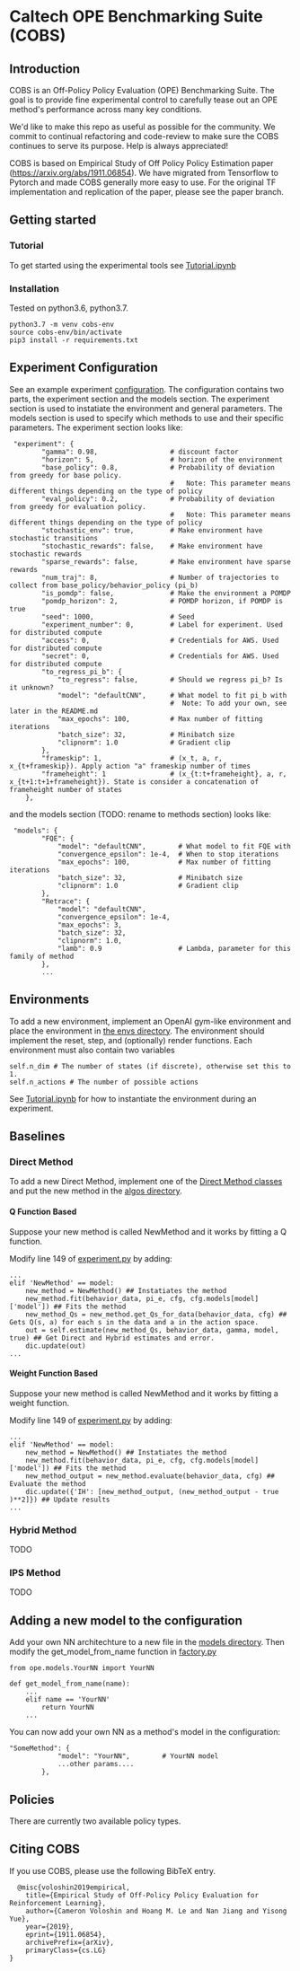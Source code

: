 # Caltech OPE Benchmarking Suite (COBS)

## Introduction

COBS is an Off-Policy Policy Evaluation (OPE) Benchmarking Suite. The goal is to provide fine experimental control to carefully tease out an OPE method's performance across many key conditions. 

We'd like to make this repo as useful as possible for the community. We commit to continual refactoring and code-review to make sure the COBS continues to serve its purpose. Help is always appreciated!

COBS is based on Empirical Study of Off Policy Policy Estimation paper (https://arxiv.org/abs/1911.06854). We have migrated from Tensorflow to Pytorch and made COBS generally more easy to use. For the original TF implementation and replication of the paper, please see the paper branch.

## Getting started

### Tutorial

To get started using the experimental tools see [Tutorial.ipynb](https://github.com/clvoloshin/COBS/blob/master/Tutorial.ipynb)

### Installation

Tested on python3.6, python3.7.
```
python3.7 -m venv cobs-env
source cobs-env/bin/activate
pip3 install -r requirements.txt
```

## Experiment Configuration

See an example experiment [configuration](https://github.com/clvoloshin/COBS/blob/master/cfgs/nn_example_cfg.json). The configuration contains two parts, the experiment section and the models section. The experiment section is used to instatiate the environment and general parameters. The models section is used to specify which methods to use and their specific parameters.
The experiment section looks like:
```
 "experiment": {
        "gamma": 0.98,                  # discount factor
        "horizon": 5,                   # horizon of the environment
        "base_policy": 0.8,             # Probability of deviation from greedy for base policy. 
                                        #   Note: This parameter means different things depending on the type of policy
        "eval_policy": 0.2,             # Probability of deviation from greedy for evaluation policy. 
                                        #   Note: This parameter means different things depending on the type of policy
        "stochastic_env": true,         # Make environment have stochastic transitions 
        "stochastic_rewards": false,    # Make environment have stochastic rewards
        "sparse_rewards": false,        # Make environment have sparse rewards
        "num_traj": 8,                  # Number of trajectories to collect from base_policy/behavior_policy (pi_b)
        "is_pomdp": false,              # Make the environment a POMDP
        "pomdp_horizon": 2,             # POMDP horizon, if POMDP is true
        "seed": 1000,                   # Seed
        "experiment_number": 0,         # Label for experiment. Used for distributed compute
        "access": 0,                    # Credentials for AWS. Used for distributed compute
        "secret": 0,                    # Credentials for AWS. Used for distributed compute
        "to_regress_pi_b": {
            "to_regress": false,        # Should we regress pi_b? Is it unknown?
            "model": "defaultCNN",      # What model to fit pi_b with
                                        #  Note: To add your own, see later in the README.md
            "max_epochs": 100,          # Max number of fitting iterations
            "batch_size": 32,           # Minibatch size
            "clipnorm": 1.0             # Gradient clip
        },
        "frameskip": 1,                 # (x_t, a, r, x_{t+frameskip}). Apply action "a" frameskip number of times
        "frameheight": 1                # (x_{t:t+frameheight}, a, r, x_{t+1:t+1+frameheight}). State is consider a concatenation of frameheight number of states
    },
```
and the models section (TODO: rename to methods section) looks like:
```
 "models": {
        "FQE": {
            "model": "defaultCNN",        # What model to fit FQE with
            "convergence_epsilon": 1e-4,  # When to stop iterations
            "max_epochs": 100,            # Max number of fitting iterations
            "batch_size": 32,             # Minibatch size
            "clipnorm": 1.0               # Gradient clip
        },
        "Retrace": {
            "model": "defaultCNN",
            "convergence_epsilon": 1e-4,
            "max_epochs": 3,
            "batch_size": 32,
            "clipnorm": 1.0,
            "lamb": 0.9                   # Lambda, parameter for this family of method
        },
        ...
```

## Environments

To add a new environment, implement an OpenAI gym-like environment and place the environment in [the envs directory](https://github.com/clvoloshin/COBS/tree/master/ope/envs). The environment should implement the reset, step, and (optionally) render functions. Each environment must also contain two variables
```
self.n_dim # The number of states (if discrete), otherwise set this to 1.
self.n_actions # The number of possible actions 
```

See [Tutorial.ipynb](https://github.com/clvoloshin/COBS/blob/master/Tutorial.ipynb) for how to instantiate the environment during an experiment.

## Baselines

### Direct Method

To add a new Direct Method, implement one of the [Direct Method classes](https://github.com/clvoloshin/COBS/blob/master/ope/algos/direct_method.py) and put the new method in the [algos directory](https://github.com/clvoloshin/COBS/blob/master/ope/algos).

#### Q Function Based
Suppose your new method is called NewMethod and it works by fitting a Q function.

Modify line 149 of [experiment.py](https://github.com/clvoloshin/COBS/blob/master/ope/experiment_tools/experiment.py) by adding:
```
...
elif 'NewMethod' == model:
    new_method = NewMethod() ## Instatiates the method
    new_method.fit(behavior_data, pi_e, cfg, cfg.models[model]['model']) ## Fits the method
    new_method_Qs = new_method.get_Qs_for_data(behavior_data, cfg) ## Gets Q(s, a) for each s in the data and a in the action space. 
    out = self.estimate(new_method_Qs, behavior_data, gamma, model, true) ## Get Direct and Hybrid estimates and error.
    dic.update(out)
...
```

#### Weight Function Based
Suppose your new method is called NewMethod and it works by fitting a weight function.

Modify line 149 of [experiment.py](https://github.com/clvoloshin/COBS/blob/master/ope/experiment_tools/experiment.py) by adding:
```
...
elif 'NewMethod' == model:
    new_method = NewMethod() ## Instatiates the method
    new_method.fit(behavior_data, pi_e, cfg, cfg.models[model]['model']) ## Fits the method
    new_method_output = new_method.evaluate(behavior_data, cfg) ## Evaluate the method
    dic.update({'IH': [new_method_output, (new_method_output - true )**2]}) ## Update results
...
```

### Hybrid Method

TODO

### IPS Method

TODO

## Adding a new model to the configuration

Add your own NN architechture to a new file in the [models directory](https://github.com/clvoloshin/COBS/tree/master/ope/models). Then modify the get_model_from_name function in [factory.py](https://github.com/clvoloshin/COBS/blob/master/ope/experiment_tools/factory.py)
```
from ope.models.YourNN import YourNN

def get_model_from_name(name):
    ...
    elif name == 'YourNN'
        return YourNN
    ...
```
You can now add your own NN as a method's model in the configuration:
```
"SomeMethod": {
            "model": "YourNN",        # YourNN model
            ...other params....
        },
``` 

## Policies

There are currently two available policy types.


## <a name="CitingCOBS"></a>Citing COBS

If you use COBS, please use the following BibTeX entry.

```
  @misc{voloshin2019empirical,
    title={Empirical Study of Off-Policy Policy Evaluation for Reinforcement Learning},
    author={Cameron Voloshin and Hoang M. Le and Nan Jiang and Yisong Yue},
    year={2019},
    eprint={1911.06854},
    archivePrefix={arXiv},
    primaryClass={cs.LG}
}
```


